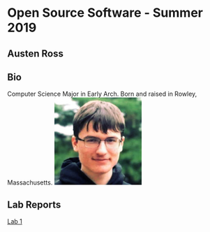 # Open Source Software - Summer 2019
## Austen Ross

## Bio
Computer Science Major in Early Arch. Born and raised in Rowley, Massachusetts.
![Austen](images\me2.jpg)

## Lab Reports
[Lab 1](labs/lab-01/report.md)
